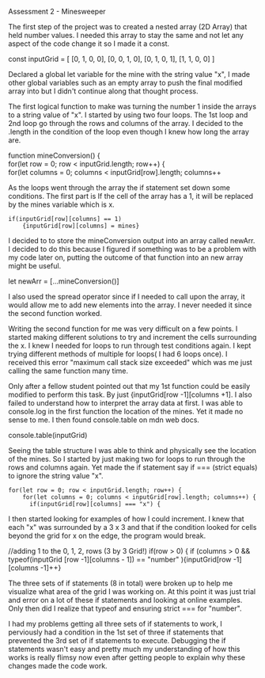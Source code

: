 Assessment 2 - Minesweeper

The first step of the project was to created a nested array (2D Array) that held number values. I needed this array to stay the same and not let any aspect of the code change it so I made it a const.

const inputGrid = [
    [0, 1, 0, 0],
    [0, 0, 1, 0],
    [0, 1, 0, 1],
    [1, 1, 0, 0]
]

Declared a global let variable for the mine with the string value "x", I made other global variables such as an empty array to push the final modified array into but I didn't continue along that thought process.

The first logical function to make was turning the number 1 inside the arrays to a string value of "x". I started by using two four loops. The 1st loop and 2nd loop go through the rows and columns of the array. I decided to the .length in the condition of the loop even though I knew how long the array are.

 function mineConversion() {    
    for(let row = 0; row < inputGrid.length; row++) {            
        for(let columns = 0; columns < inputGrid[row].length; columns++

As the loops went through the array the if statement set down some conditions. The first part is If the cell of the array has a 1, it will be replaced by the mines variable which is x.

    if(inputGrid[row][columns] == 1)     
        {inputGrid[row][columns] = mines}

I decided to to store the mineConversion output into an array called newArr. I decided to do this because I figured if something was to be a problem with my code later on, putting the outcome of that function into an new array might be useful.

let newArr = [...mineConversion()]

I also used the spread operator since if I needed to call upon the array, it would allow me to add new elements into the array. I never needed it since the second function worked.

Writing the second function for me was very difficult on a few points. I started making different solutions to try and increment the cells surrounding the x. I knew I needed for loops to run through test conditions again. I kept trying different methods of multiple for loops( I had 6 loops once). I received this error "maximum call stack size exceeded" which was me just calling the same function many time.

Only after a fellow student pointed out that my 1st function could be easily modified to perform this task. By just {inputGrid[row -1][columns +1]. I also failed to understand how to interpret the array data at first. I was able to console.log in the first function the location of the mines. Yet it made no sense to me. I then found console.table on mdn web docs.

console.table(inputGrid)

Seeing the table structure I was able to think and physically see the location of the mines. So I started by just making two for loops to run through the rows and columns again. Yet made the if statement say if === (strict equals) to ignore the string value "x".

    for(let row = 0; row < inputGrid.length; row++) {
        for(let columns = 0; columns < inputGrid[row].length; columns++) {
          if(inputGrid[row][columns] === "x") {

I then started looking for examples of how I could increment. I knew that each "x" was surrounded by a 3 x 3 and that if the condition looked for cells beyond the grid for x on the edge, the program would break.

  //adding 1 to the 0, 1, 2, rows (3 by 3 Grid!)
            if(row > 0) {
                if (columns > 0 && typeof(inputGrid [row -1][columns - 1]) == "number" ){inputGrid[row -1][columns -1]++}
               

The three sets of if statements (8 in total) were broken up to help me visualize what area of the grid I was working on. At this point it was just trial and error on a lot of these if statements and looking at online examples. Only then did I realize that typeof and ensuring strict === for "number".

I had my problems getting all three sets of if statements to work, I perviously had a condition in the 1st set of three if statements that prevented the 3rd set of if statements to execute. Debugging the if statements wasn't easy and pretty much my understanding of how this works is really flimsy now even after getting people to explain why these changes made the code work.